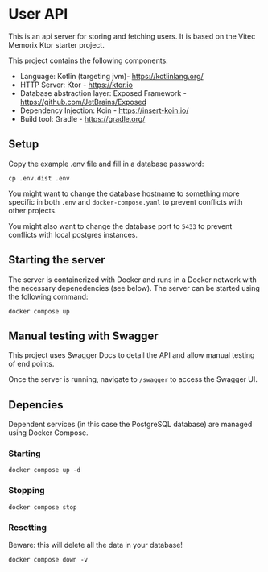# User API

This is an api server for storing and fetching users. It is based on the Vitec Memorix Ktor starter project.

This project contains the following components:

- Language: Kotlin (targeting jvm)- https://kotlinlang.org/
- HTTP Server: Ktor - https://ktor.io
- Database abstraction layer: Exposed Framework - https://github.com/JetBrains/Exposed
- Dependency Injection: Koin - https://insert-koin.io/
- Build tool: Gradle - https://gradle.org/

## Setup

Copy the example .env file and fill in a database password:
```shell
cp .env.dist .env
```
You might want to change the database hostname to something more specific in both ```.env``` and ```docker-compose.yaml``` to prevent conflicts with other projects.

You might also want to change the database port to ```5433``` to prevent conflicts with local postgres instances.

## Starting the server

The server is containerized with Docker and runs in a Docker network with the necessary depenedencies (see below). The server can be started using the following command:
```shell
docker compose up
```

## Manual testing with Swagger

This project uses Swagger Docs to detail the API and allow manual testing of end points. 

Once the server is running, navigate to `/swagger` to access the Swagger UI.

## Depencies

Dependent services (in this case the PostgreSQL database) are managed using Docker Compose.

### Starting
```shell
docker compose up -d
```

### Stopping
```shell
docker compose stop
```

### Resetting
Beware: this will delete all the data in your database!
```shell
docker compose down -v
```

